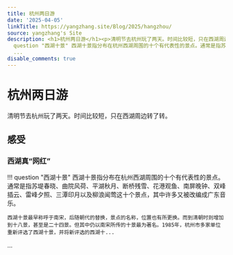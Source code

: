 ```yaml
---
title: 杭州两日游
date: '2025-04-05'
linkTitle: https://yangzhang.site/Blog/2025/hangzhou/
source: yangzhang's Site
description: <h1>杭州两日游</h1><p>清明节去杭州玩了两天。时间比较短，只在西湖周边转了转。</p><h2>感受</h2><h3>西湖真“网红”</h3><p>!!!
  question "西湖十景" 西湖十景指分布在杭州西湖周围的十个有代表性的景点。通常是指苏堤春晓、曲院风荷、平湖秋月、断桥残雪、花港观鱼、南屏晚钟、双峰插云、雷峰夕照、三潭印月以及柳浪闻莺这十个景点，其中许多又被改编成广东音乐。</p><pre><code>西湖十景最早称呼于南宋，后随朝代的替换，景点的名称，位置也有所更换。而到清朝时则增加到十八景，甚至是二十四景。但其中仍以南宋所传的十景最为著名。1985年，杭州市多家单位重新评选了西湖十景，并将新评选的西湖十...</code></pre>
  ...
disable_comments: true
---
```

<h1>杭州两日游</h1><p>清明节去杭州玩了两天。时间比较短，只在西湖周边转了转。</p><h2>感受</h2><h3>西湖真“网红”</h3><p>!!! question "西湖十景" 西湖十景指分布在杭州西湖周围的十个有代表性的景点。通常是指苏堤春晓、曲院风荷、平湖秋月、断桥残雪、花港观鱼、南屏晚钟、双峰插云、雷峰夕照、三潭印月以及柳浪闻莺这十个景点，其中许多又被改编成广东音乐。</p><pre><code>西湖十景最早称呼于南宋，后随朝代的替换，景点的名称，位置也有所更换。而到清朝时则增加到十八景，甚至是二十四景。但其中仍以南宋所传的十景最为著名。1985年，杭州市多家单位重新评选了西湖十景，并将新评选的西湖十...</code></pre> ...